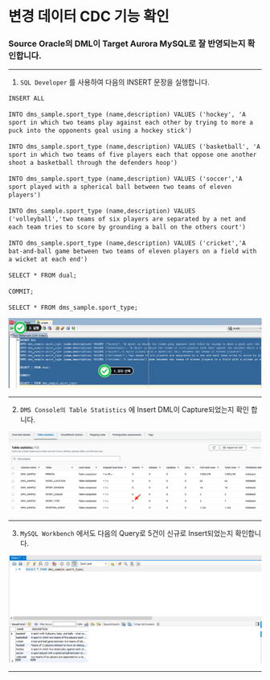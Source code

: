 # 변경 데이터 CDC 기능 확인

###  Source Oracle의 DML이 Target Aurora MySQL로 잘 반영되는지 확인합니다.



---

1. `SQL Developer` 를 사용하여 다음의 INSERT 문장을 실행합니다.

```
INSERT ALL

INTO dms_sample.sport_type (name,description) VALUES ('hockey', 'A sport in which two teams play against each other by trying to more a puck into the opponents goal using a hockey stick')

INTO dms_sample.sport_type (name,description) VALUES ('basketball', 'A sport in which two teams of five players each that oppose one another shoot a basketball through the defenders hoop')

INTO dms_sample.sport_type (name,description) VALUES ('soccer','A sport played with a spherical ball between two teams of eleven players')

INTO dms_sample.sport_type (name,description) VALUES ('volleyball','two teams of six players are separated by a net and each team tries to score by grounding a ball on the others court')

INTO dms_sample.sport_type (name,description) VALUES ('cricket','A bat-and-ball game between two teams of eleven players on a field with a wicket at each end')

SELECT * FROM dual; 

COMMIT;

SELECT * FROM dms_sample.sport_type; 

```

![image-20230620010038439](images/image-20230620010038439.png)



---

2. `DMS Console의 Table Statistics` 에 Insert DML이 Capture되었는지 확인 합니다.



![image-20230620010133356](images/image-20230620010133356.png)



---

3. `MySQL Workbench` 에서도 다음의 Query로 5건이 신규로 Insert되었는지 확인합니다.

![image-20230620010241490](images/image-20230620010241490.png)





---

